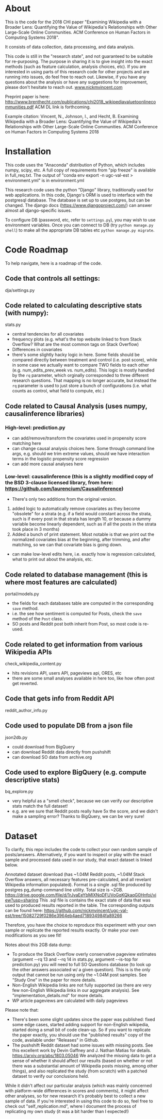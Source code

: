 # About
This is the code for the 2018 CHI paper "Examining Wikipedia with a Broader Lens: Quantifying the Value of Wikipedia's Relationships with Other Large-Scale Online Communities. ACM Conference on Human Factors in Computing Systems 2018".

It consists of data collection, data processing, and data analysis.

This code is still in the "research state", and not guaranteed to be suitable for re-purposing.
The purpose in sharing it is to give insight into the exact methods (such as feature calculation, analysis choices, etc).
If you are interested in using parts of this research code for other projects and are running into issues, do feel free to reach out.
Likewise, if you have any questions about the analysis or have any suggestions for improvement, please don't hesitate to reach out.
www.nickmvincent.com

Preprint paper is here: http://www.brenthecht.com/publications/chi2018_wikipediavaluetoonlinecommunities.pdf
ACM DL link is forthcoming.

Example citation:
Vincent, N., Johnson, I., and Hecht, B. Examining Wikipedia with a Broader Lens: Quantifying the Value of Wikipedia's Relationships with Other Large-Scale Online Communities. ACM Conference on Human Factors in Computing Systems 2018

# Installation
This code uses the "Anaconda" distribution of Python, which includes numpy, scipy, etc.
A full copy of requirements from "pip freeze" is available in full_req.txt.
The output of "conda env export -n ugc-val-est > environment.yml" is in environment.yml

This research code uses the python "Django" library, traditionally used for web applications.
In this code, Django's ORM is used to interface with the postgresql database.
The database is set up to use postgres, but can be changed.
The django docs (https://www.djangoproject.com/) can answer almost all django-specific issues.

To configure DB (password, etc, refer to `settings.py`), you may wish to use environment variables.
Once you can connect to DB (try `python manage.py shell`) to make all the appropriate DB tables etc
`python manage.py migrate`.


# Code Roadmap
To help navigate, here is a roadmap of the code.


## Code that controls all settings:
dja/settings.py

## Code related to calculating descriptive stats (with numpy):
stats.py
* central tendencies for all covariates
* frequency plots (e.g. what's the top website linked to from Stack Overflow? What are the most common tags on Stack Overflow)
* Differences in covariates
* there's some slightly hacky logic in here. Some fields should be compared directly between treatment and control (i.e. post score), while in some case we actually want to compare TWO fields to each other (e.g. num_edits_prev_week vs. num_edits). This logic is mostly handled by the `rq` parameter, which orginally corresponded to three different research questions. That mapping is no longer accurate, but instead the `rq` parameter is used to just store a bunch of configurations (i.e. what counts as control, what field to compute, etc.)

## Code related to Causal Analysis (uses numpy, causalinference libraries)
### High-level: prediction.py
* can add/remove/transform the covariates used in propensity score matching here
* can change causal analysis choices here. Some through command line args, e.g. should we trim extreme values, should we have interaction terms in the logistic propensity score regression
* can add more causal analyses here
### Low-level: causalinference (this is a slightly modified copy of the BSD 3-clause licensed library, from here: https://github.com/laurencium/Causalinference)
* There's only two additions from the original version.
1. added logic to automatically remove covariates as they become "obsolete" for a strata (e.g. if a field would constant across the strata, such is if every post in that strata has length 10, or because a dummy variable become linearly dependent, such as if all the posts in the strata took place in 3 months)
2. Added a bunch of print statement. Most notable is that we print out the normalized covariates bias at the beginning, after trimming, and after matching, so we can that covariate bias is going down.
* can make low-level edits here, i.e. exactly how is regression calculated, what to print out about the analysis, etc.

## Code related to database management (this is where most features are calculated)
portal/models.py
* the fields for each databases table are computed in the corresponding `save` method.
* i.e. the see how sentiment is computed for Posts, check the `save` method of the `Post` class.
* SO posts and Reddit post both inherit from Post, so most code is re-used.

## Code related to get information from various Wikipedia APIs
check_wikipedia_content.py
* hits revisions API, users API, pageviews api, ORES, etc
* there are some small analyses available in here too, like how often post get reverted.

## Code that gets info from Reddit API
reddit_author_info.py

## Code used to populate DB from a json file
json2db.py
* could download from BigQuery
* can download Reddit data directly from pushshift
* can download SO data from archive.org

## Code used to explore BigQuery (e.g. compute descriptive stats)
bq_explore.py
* very helpful as a "smell check", because we can verify our descriptive stats match the full dataset!
* e.g. are we sure that Reddit posts really have 5x the score, and we didn't make a sampling error? Thanks to BigQuery, we can be very sure!

# Dataset
To clarify, this repo includes the code to collect your own random sample of posts/answers.
Alternatively, if you want to inspect or play with the exact sample and processed data used in our study, that exact dataset is linked below.

Annotated dataset download (has ~1.04M Reddit posts, ~1.04M Stack Overflow answers, all necessary features pre-calculated, and all revelant Wikipedia information populated). Format is a single .sql file produced by postgres pg_dump command line utility. Total size is ~2GB.
https://drive.google.com/file/d/1rJvaEeYbMlXNqDFUVoGqKQkaqG0Hnfoi/view?usp=sharing
This .sql file is contains the exact state of data that was used to produced results reported in the table.
The corresponding outputs can be found here: https://github.com/nickmvincent/ugc-val-est/tree/15082729f0286e3964eb4aed718934984fa89266


Therefore, you have the choice to reproduce this experiment with your own sample or replicate the reported results exactly.
Or make your own modifications as you see fit!

Notes about this 2GB data dump:
* To produce the Stack Overflow overly conservative pageview estimates (argument --rq 13 and --rq 14 in stats.py, argument --is-top for prediction.py) you will need to full SO Questions database (to look up the other answers associated w/ a given question). This is is the only output that cannot be run using only the ~1.04M post samples. See "Study One" in the paper for more details.
* Non-English Wikipedia links are not fully supported (as there are very few non-English Wikipedia links in our aggregate analysis). See "implementation_details.md" for more details.
* WP article pageviews are calculated with daily pageviews

Please note that:
* There's been some slight updates since the paper was published: fixed some edge cases, started adding support for non-English wikipedia, started doing a small bit of code clean-up. So if you want to replicate the paper exactly, you should use the "published results" copy of the code, available under "Releases" in Github.
* The pushshift Reddit dataset had some issues with missing posts.
See this excellent work by Devin Gaffney and J. Nathan Matias for details. https://arxiv.org/abs/1803.05046
We analyzed the missing data to get a sense of whether it should affect our results (based on whether or not there was a substantial amount of Wikipedia posts missing, among other things), and also replicated the study (from scratch) with a patched dataset to verify our conclusions held.

While it didn't affect our particular analysis (which was mainly concerned with platform-wide differences in scores and comments), it might affect other analyses, so for new research it's probably best to collect a new sample of data.
If you're interested in using this code to do so, feel free to check out "self_replication.md", where I document the process of replicating my own study (it was a bit harder than I expected!)